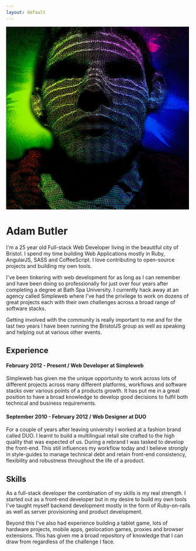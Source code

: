 ```yaml
---
layout: default
---
```


<div class="text--centered">
  <img class="avatar" src="/assets/avatar.jpg">
  <h1 class="tight">Adam Butler</h1>
</div>

I'm a 25 year old Full-stack Web Developer living in the beautiful city of Bristol. I spend my time
building Web Applications mostly in Ruby, AngularJS, SASS and CoffeeScript. I love contributing to
open-source projects and building my own tools.

I've been tinkering with web development for as long as I can remember and have been doing so
professionally for just over four years after completing a degree at Bath Spa University. I currently
hack away at an agency called Simpleweb where I've had the privilege to work on dozens of great
projects each with their own challenges across a broad range of software stacks.

Getting involved with the community is really important to me and for the last two years I have been
running the BristolJS group as well as speaking and helping out at various other events.

## Experience

#### February 2012 - Present / Web Developer at Simpleweb

Simpleweb has given me the unique opportunity to work across lots of different projects across many
different platforms, workflows and software stacks over various points of a products growth. It has put me
in a great position to have a broad knowledge to develop good decisions to fulfil both technical and
business requirements.

#### September 2010 - February 2012 / Web Designer at DUO

For a couple of years after leaving university I worked at a fashion brand called DUO. I learnt to
build a multilingual retail site crafted to the high quality that was expected of us. During a
rebrand I was tasked to develop the front-end. This still influences my workflow today and I believe
strongly in style-guides to manage technical debt and retain front-end consistency, flexibility and
robustness throughout the life of a product.


## Skills

As a full-stack developer the combination of my skills is my real strength. I started out as a front-end
developer but in my desire to build my own tools I've taught myself backend development mostly in the
form of Ruby-on-rails as well as server provisioning and product development.

Beyond this I've also had experience building a tablet game, lots of hardware projects, mobile apps, geolocation games,
proxies and browser extensions. This has given me a broad repository of knowledge that I can draw from regardless
of the challenge I face.
